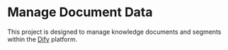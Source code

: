 # Manage Document Data

This project is designed to manage knowledge documents and segments within the [Dify](https://github.com/langgenius/dify) platform.